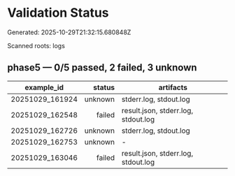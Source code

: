 # Validation Status

Generated: 2025-10-29T21:32:15.680848Z

Scanned roots: logs

## phase5 — 0/5 passed, 2 failed, 3 unknown

| example_id | status | artifacts |
|---|---:|---|
| 20251029_161924 | unknown | stderr.log, stdout.log |
| 20251029_162548 | failed | result.json, stderr.log, stdout.log |
| 20251029_162726 | unknown | stderr.log, stdout.log |
| 20251029_162753 | unknown | - |
| 20251029_163046 | failed | result.json, stderr.log, stdout.log |
